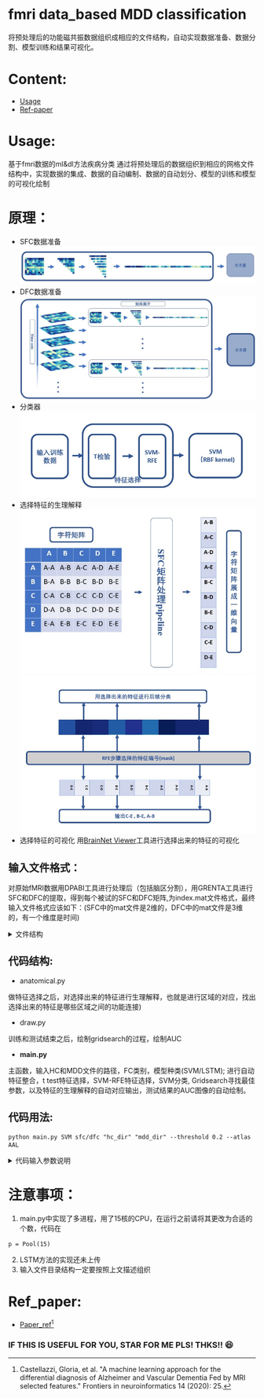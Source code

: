 # fmri data_based MDD classification
将预处理后的功能磁共振数据组织成相应的文件结构，自动实现数据准备、数据分割、模型训练和结果可视化。

# Content:
- [Usage](#Usage)
- [Ref-paper](#Ref_paper)

# Usage:
基于fmri数据的ml&amp;dl方法疾病分类
通过将预处理后的数据组织到相应的网格文件结构中，实现数据的集成、数据的自动编制、数据的自动划分、模型的训练和模型的可视化绘制

# 原理：
- SFC数据准备
![SFC](https://github.com/duyongqi/fmri-data_based-major-depressive-disorder-ML-DL-classification-/blob/main/image/SFC_data_preparation.jpg)
- DFC数据准备
![DFC](https://github.com/duyongqi/fmri-data_based-major-depressive-disorder-ML-DL-classification-/blob/main/image/DFC_data_preparation.jpg)
- 分类器
![SVM](https://github.com/duyongqi/fmri-data_based-major-depressive-disorder-ML-DL-classification-/blob/main/image/model_pipeline.jpg)
- 选择特征的生理解释
![anatomical](https://github.com/duyongqi/fmri-data_based-major-depressive-disorder-ML-DL-classification-/blob/main/image/anatomical_1.jpg)
![anatomical](https://github.com/duyongqi/fmri-data_based-major-depressive-disorder-ML-DL-classification-/blob/main/image/anatomical_2.jpg)
- 选择特征的可视化
用[BrainNet Viewer](https://www.nitrc.org/projects/bnv/)工具进行选择出来的特征的可视化

## 输入文件格式：
对原始fMRI数据用DPABI工具进行处理后（包括脑区分割），用GRENTA工具进行SFC和DFC的提取，得到每个被试的SFC和DFC矩阵,为index.mat文件格式，最终输入文件格式应该如下：(SFC中的mat文件是2维的，DFC中的mat文件是3维的，有一个维度是时间)
<details><summary>文件结构</summary>
<p>

--SFC

--HC

  --0001.mat

  --0002.mat

  --0003.mat

  ...

--MDD

  --0001.mat

  --0002.mat

  --0003.mat

  ...

--DFC

--HC

  --0001.mat

  --0002.mat

  --0003.mat

  ...

--MDD

  --0001.mat

  --0002.mat

  --0003.mat

  ...

</p>
</details>

## 代码结构:
- anatomical.py

做特征选择之后，对选择出来的特征进行生理解释，也就是进行区域的对应，找出选择出来的特征是哪些区域之间的功能连接)

- draw.py 

训练和测试结束之后，绘制gridsearch的过程，绘制AUC 

- **main.py**  

主函数，输入HC和MDD文件的路径，FC类别，模型种类(SVM/LSTM);
进行自动特征整合，t test特征选择，SVM-RFE特征选择，SVM分类, Gridsearch寻找最佳参数，以及特征的生理解释的自动对应输出，测试结果的AUC图像的自动绘制。

## 代码用法:

```
python main.py SVM sfc/dfc "hc_dir" "mdd_dir" --threshold 0.2 --atlas AAL
```

<details><summary>代码输入参数说明</summary>
<p>

```
usage: main.py [-h] [--threshold THRESHOLD] [--atlas ATLAS] {SVM,LSTM,oLSTM} {DFC,SFC} hc mdd 

预处理之后数据的抑郁症诊断，可以选择三种方法，一种是DFC+特征选择SVM，一种是DFC+LSTM，一种是直接LSTM

positional arguments:
  {SVM,LSTM,oLSTM}      分类方法类别
  {DFC,SFC}             功能连接类别
  hc                    正常组FC目录
  mdd                   MDD组FC目录

optional arguments:
  -h, --help            帮助
  --threshold THRESHOLD, -t THRESHOLD
                        t test的阈值
  --atlas ATLAS, -a ATLAS
                        选择使用的分割图，注意要和输入的对应的地址中数据使用的地址一致，默认是AAL90
```

</p>
</details>

# 注意事项：
1. main.py中实现了多进程，用了15核的CPU，在运行之前请将其更改为合适的个数，代码在

```
p = Pool(15)
```
2. LSTM方法的实现还未上传
3. 输入文件目录结构一定要按照上文描述组织

# Ref_paper:
- [Paper_ref](https://www.frontiersin.org/articles/10.3389/fninf.2020.00025/full)[^1]


[^1]: Castellazzi, Gloria, et al. "A machine learning approach for the differential diagnosis of Alzheimer and Vascular Dementia Fed by MRI selected features." Frontiers in neuroinformatics 14 (2020): 25.

### IF THIS IS USEFUL FOR YOU, STAR FOR ME PLS! THKS!! :satisfied: